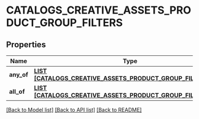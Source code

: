 # CATALOGS_CREATIVE_ASSETS_PRODUCT_GROUP_FILTERS

## Properties
Name | Type | Description | Notes
------------ | ------------- | ------------- | -------------
**any_of** | [**LIST [CATALOGS_CREATIVE_ASSETS_PRODUCT_GROUP_FILTER_KEYS]**](CatalogsCreativeAssetsProductGroupFilterKeys.md) |  | [default to null]
**all_of** | [**LIST [CATALOGS_CREATIVE_ASSETS_PRODUCT_GROUP_FILTER_KEYS]**](CatalogsCreativeAssetsProductGroupFilterKeys.md) |  | [default to null]

[[Back to Model list]](../README.md#documentation-for-models) [[Back to API list]](../README.md#documentation-for-api-endpoints) [[Back to README]](../README.md)


